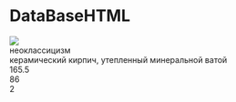 # DataBaseHTML
 <div class="home whiteframe">
            <a class="url" href="kirpich.archimeta.ru/#rust">
                <img class="image" src="kirpich.archimeta.ru/thmb/rust/rust_vid-1.jpg"/>
            </a>
            <div class="name">
            </div>
            <div class="style">неоклассицизм</div>
            <div class="wall_material">керамический кирпич, утепленный минеральной ватой</div>
            <div class="square">165.5</div>
            <div class="living_space">86</div>
            <div class="floors">2</div>
        </div>
